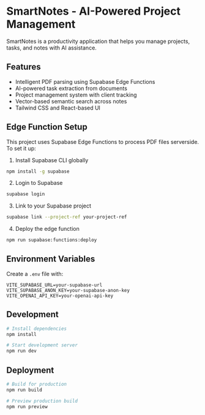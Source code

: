 # SmartNotes - AI-Powered Project Management

SmartNotes is a productivity application that helps you manage projects, tasks, and notes with AI assistance.

## Features

- Intelligent PDF parsing using Supabase Edge Functions
- AI-powered task extraction from documents
- Project management system with client tracking
- Vector-based semantic search across notes
- Tailwind CSS and React-based UI

## Edge Function Setup

This project uses Supabase Edge Functions to process PDF files serverside. To set it up:

1. Install Supabase CLI globally
```bash
npm install -g supabase
```

2. Login to Supabase
```bash
supabase login
```

3. Link to your Supabase project
```bash
supabase link --project-ref your-project-ref
```

4. Deploy the edge function
```bash
npm run supabase:functions:deploy
```

## Environment Variables

Create a `.env` file with:
```
VITE_SUPABASE_URL=your-supabase-url
VITE_SUPABASE_ANON_KEY=your-supabase-anon-key
VITE_OPENAI_API_KEY=your-openai-api-key
```

## Development

```bash
# Install dependencies
npm install

# Start development server
npm run dev
```

## Deployment

```bash
# Build for production
npm run build

# Preview production build
npm run preview
```